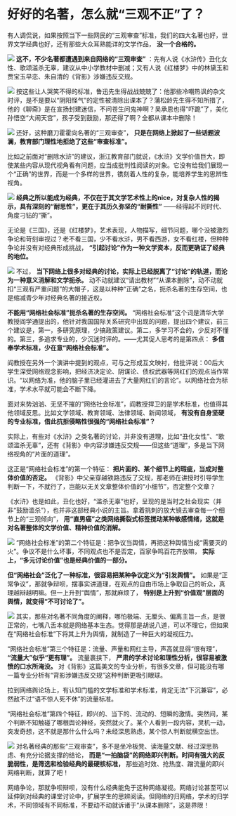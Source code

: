 # 好好的名著，怎么就“三观不正”了？

有人调侃说，如果按照当下一些网民的“三观审查”标准，我们的四大名著也好，世界文学经典也好，还有那些大众耳熟能详的文学作品， **没一个合格的。**

![](https://inews.gtimg.com/om_bt/OsP5phv6HFckMkxj3piWuwagnh9OicJqH7TfNAdhZhbZIAA/1000)
**这不，不少名著都遭遇到来自网络的“三观审查”**
：先有人说《水浒传》丑化女性、歌颂滥杀无辜，建议从中小学教材中删减；又有人说《红楼梦》中的林黛玉和贾宝玉早恋、朱自清的《背影》涉嫌违反交规。

![](https://inews.gtimg.com/om_bt/OvcXCHhHhzvQXqjmmRgVEypN_Emo64_U_5fiwZhDG6fu8AA/1000)
按这些让人哭笑不得的标准，鲁迅先生得战战兢兢了：他那些冷嘲热讽的杂文时评，是不是要以“阴阳怪气”的定性被清除出课本了？蒲松龄先生得不知所措了，他的《聊斋》是在宣扬封建迷信，不问苍生问鬼神啊？吴承恩也得“吓跪”了，美化孙悟空“大闹天宫”，孩子受到鼓励，那还得了啊？全都从课本中删除！

![](https://inews.gtimg.com/om_bt/OeEmYbtDFqKSYPWqQxSGh1Sf21HL_qCrFVNgD2uNrINmAAA/1000)
还好，这种磨刀霍霍向名著的“三观审查”， **只是在网络上掀起了一些话题波澜，教育部门理性地拒绝了这些“审查标准”。**

比如之前面对“删除水浒”的建议，浙江教育部门就说，《水浒》文学价值巨大，即使某些内容从现代视角看有问题，应当成批判性阅读的对象。它没有给我们展现一个“正确”的世界，而是一个多样的世界，镌刻着人性的复杂，能培养学生的思辨性视角。

![](https://inews.gtimg.com/om_bt/OynJQYO0whXufbpD1wur5tKczoKhJtdGUWmS5khiAvuCEAA/1000)
**经典之所以能成为经典，不仅在于其文学艺术性上的nice，对复杂人性的揭示，具有深刻的“耐思性”，更在于其历久弥坚的“耐撕性”**
——经得起不同时代、角度刁钻的“撕”。

无论是《三国》，还是《红楼梦》，艺术表现，人物描写，细节问题，哪个没被激烈争论和苛刻审视过？老不看三国，少不看水浒，男不看西游，女不看红楼，但种种争论并没有对经典形成挑战，
**“引起讨论”作为一种文学资本，反而更确证了经典的地位。**

![](https://inews.gtimg.com/om_bt/Oespi_NeZ6ImK6y_PHMnLbCzInT3HBhpmkwyEoGRidPjkAA/1000)
不过， **当下网络上很多对经典的讨论，实际上已经脱离了“讨论”的轨道，而沦为一种意义消解和文学扼杀。**
动不动就建议“请出教材”“从课本删除”，动不动就扣“三观有严重问题”的大帽子，这是以种种“正确”之名，扼杀名著的生存空间，也是缩减青少年对经典名著的接近权。

**不能用“网络社会标准”扼杀名著的生存空间。**
“网络社会标准”这个词是清华大学教授阎学通提出的，他针对我国国际关系研究中出现的问题，提出四个建议，前三个建议是，第一，多研究原理，少搞政策建议。第二，多学习不会的，少反对不懂的。第三，多追求专业的，少沉迷时评的。——尤其促人思考的是第四点：
**多信奉学术标准，少在意“网络社会标准”。**

阎教授在另外一个演讲中提到的观点，可与之形成互文映衬，他批评说：00后大学生深受网络观念影响，把经济决定论、阴谋论、债权武器等网红们的观点当作常识。“以网络为准，他的脑子里已经灌进去了大量网红们的言论”。以网络社会为标准，学术水平就可能会不断下降。

面对来势汹汹、无坚不摧的“网络社会标准”，阎教授捍卫的是学术标准，也值得其他领域反思。比如文学领域、教育领域、法律领域、新闻领域，
**有没有自身坚硬的专业标准，借此抗拒侵略性很强的“网络社会标准”？**

实际上，有些对《水浒》之类名著的讨论，并非没有道理，比如“丑化女性”、“歌颂滥杀无辜”，还有《背影》中内容涉嫌违反交规——但这些“道理”，多是当下网络视角的“片面的道理”。

这正是“网络社会标准”的第一个特征： **把片面的、某个细节上的瑕疵，当成对整体价值的否定。**
《背影》中父亲穿越铁路违反了交规，那老师在讲授时引导学生判断一下，不就行了，岂能以无关文章整体价值的“小细节”，否定整个文章？

《水浒》也是如此，丑化也好，“滥杀无辜”也好，呈现的是当时之社会现实（并非“鼓励滥杀”），也并非这部经典小说的主旨。拿着挑刺的放大镜去审查每一个细节上的“三观倾向”，
**用“直男癌”之类网络撕裂式标签搅动某种敏感情绪，这就是对名著整体的文学价值、精神价值的消解。**

![](https://inews.gtimg.com/om_bt/ORixMJFZ1BuSavlQYXPxReI1wA65Tt9MEGnICeDc0GktgAA/1000)
“网络社会标准”的第二个特征是：把争议当舆情，再把这种舆情当成“需要灭的火”。争议不是什么坏事，不同观点也不是否定，百家争鸣百花齐放嘛，
**实际上，“多元讨论价值”也是经典价值的一部分。**

**但“网络社会”泛化了一种标准，很容易把某种争议定义为“引发舆情”。**
如果是“正常争议”，那就争辩呗，摆事实讲道理，在观点的自由市场上争取自己的听众，真理越辩越明嘛。但一上升到“舆情”，那就麻烦了，
**特别是上升到“价值观”层面的舆情，就变得“不可讨论了”。**

![](https://inews.gtimg.com/om_bt/OpTSsGCyveSfT3HYvQzmlHw_Bap98OmQqfXLXWbngA9vEAA/1000)
其实，那些对名著不同角度的阐释，哪怕极端、无厘头、偏离主旨一点，是很正常的，七嘴八舌本就是网络基本生态。觉得那是胡说八道，可以不理它，但如果在“网络社会标准”下将其上升为舆情，就制造了一种巨大的凝视压力。

“网络社会标准”第三个特征是：流量、声量和网红主导，声高就显得“很有理”， **“流量大”似乎“更有理”。** 流量裹挟下，
**严肃的学术讨论和理性分析，很容易被激愤的口水所淹没。**
对《背影》这篇美文的专业分析，有很多文章，但可能没有哪一篇专业分析有“背影涉嫌违反交规”这种判断更吸引眼球。

拉到网络舆论场上，有认知门槛的文学标准和学术标准，肯定无法“下沉兼容”，必然敌不过“语不惊人死不休”的流量标准。

“网络社会标准”第四个特征，即兴的、当下的、流动的、短瞬的激情。突然间，某个判断不知触碰了哪根舆论神经，突然就火了。某个人看到一段内容，灵机一动，突发奇想，这不就是那什么什么吗？未经深思熟虑，某个惊人判断就横空出世。

![](https://inews.gtimg.com/om_bt/OP01YOruCTmm--fvZaPW0r8tmVJPbwEVL0BlBm4E8lVD0AA/1000)
对名著经典的那些“三观审查”，多不是坐冷板凳、读海量文献、经过深思熟虑、有充分论据支撑的结论，
**而是“一拍脑袋”的网络即兴判断。时间有强大的反脆弱性，是筛选和检验经典的最硬核标准，** 那些追时效、抢热度、蹭流量的即兴网络判断，就算了吧！

网络争论，那就争呗辩呗，没有什么经典能免于这种网络凝视。网络讨论甚至可以延伸到对经典的课堂讨论中，扩展学生的思辨阅读。但网络的归网络，学术的归学术，不同领域有不同标准，不要动不动就诉诸于“从课本删除”，这是界限！

